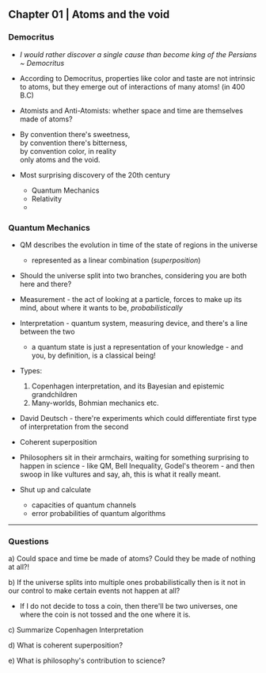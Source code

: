 
## Chapter 01 | Atoms and the void

### Democritus

* <i>I would rather discover a single cause than become king of the Persians ~ Democritus</i>

* According to Democritus, properties like color and taste are not intrinsic to atoms, but they emerge out of interactions of many atoms! (in 400 B.C)

* Atomists and Anti-Atomists: whether space and time are themselves made of atoms?

* By convention there's sweetness,<br/>
  by convention there's bitterness,<br/>
  by convention color, in reality<br/>
  only atoms and the void.
  
* Most surprising discovery of the 20th century
  - Quantum Mechanics
  - Relativity
  - <theory-intellect-senses>
  
### Quantum Mechanics

* QM describes the evolution in time of the state of regions in the universe
  - represented as a linear combination (<i>superposition</i>)

* Should the universe split into two branches, considering you are both here and there?

* Measurement - the act of looking at a particle, forces to make up its mind, about where it wants to be, <i>probabilistically</i>

* Interpretation - quantum system, measuring device, and there's a line between the two
  - a quantum state is just a representation of your knowledge - and you, by definition, is a classical being!
  
* Types:
  1. Copenhagen interpretation, and its Bayesian and epistemic grandchildren
  2. Many-worlds, Bohmian mechanics etc.

* David Deutsch - there're experiments which could differentiate first type of interpretation from the second

* Coherent superposition

* Philosophers sit in their armchairs, waiting for something surprising to happen in science - like QM, Bell Inequality, Godel's theorem - and then swoop in like vultures and say, ah, this is what it really meant.

* Shut up and calculate
  - capacities of quantum channels
  - error probabilities of quantum algorithms

<hr/>


### Questions

a) Could space and time be made of atoms? Could they be made of nothing at all?!

b) If the universe splits into multiple ones probabilistically then is it not in our control to make certain events not happen at all?
  - If I do not decide to toss a coin, then there'll be two universes, one where the coin is not tossed and the one where it is.

c) Summarize Copenhagen Interpretation

d) What is coherent superposition?

e) What is philosophy's contribution to science?

